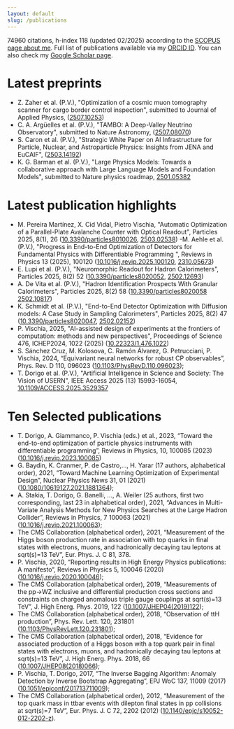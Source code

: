 ```yaml
---
layout: default
slug: /publications
---
```


74960 citations, h-index 118 (updated 02/2025) according to the [SCOPUS page about me](https://www.scopus.com/authid/detail.uri?authorId=54973936800). 
Full list of publications available via my [ORCID ID](https://orcid.org/0000-0002-7088-8557). You can also check my [Google Scholar page](https://scholar.google.com/citations?user=cph_-LwAAAAJ).

# Latest preprints

- Z. Zaher et al. (P.V.), "Optimization of a cosmic muon tomography scanner for cargo border control inspection", submitted to Journal of Applied Physics, ([2507.10253](https://doi.org/10.48550/arXiv.2507.10253))
- C. A. Argüelles et al. (P.V.), "TAMBO: A Deep-Valley Neutrino Observatory", submitted to Nature Astronomy, ([2507.08070](https://doi.org/10.48550/arXiv.2507.08070))
- S. Caron et al. (P.V.), "Strategic White Paper on AI Infrastructure for Particle, Nuclear, and Astroparticle Physics: Insights from JENA and EuCAIF", ([2503.14192](https://doi.org/10.48550/arXiv.2503.14192))
- K. G. Barman et al. (P.V.), "Large Physics Models: Towards a collaborative approach with Large Language Models and Foundation Models", submitted to Nature physics roadmap, [2501.05382](https://doi.org/10.48550/arXiv.2501.05382)


# Latest publication highlights

- M. Pereira Martínez, X. Cid Vidal, Pietro Vischia, "Automatic Optimization of a Parallel-Plate Avalanche Counter with Optical Readout", Particles 2025, 8(1), 26 ([10.3390/particles8010026](https://doi.org/10.3390/particles8010026), [2503.02538](https://arxiv.org/abs/2503.02538))
-M. Aehle et al. (P.V.), "Progress in End-to-End Optimization of Detectors for Fundamental Physics with Differentiable Programming ", Reviews in Physics 13 (2025), 100120 ([10.1016/j.revip.2025.100120](https://doi.org/10.1016/j.revip.2025.100120), [2310.05673](https://arxiv.org/abs/2310.05673))
- E. Lupi et al. (P.V.), "Neuromorphic Readout for Hadron Calorimeters", Particles 2025, 8(2) 52 ([10.3390/particles8020052](https://doi.org/10.3390/particles8020052), [2502.12693](https://doi.org/10.48550/arXiv.2502.12693))
- A. De Vita et al. (P.V.), "Hadron Identification Prospects With Granular Calorimeters", Particles 2025, 8(2) 58 ([10.3390/particles8020058](https://doi.org/10.3390/particles8020058) [2502.10817](https://doi.org/10.48550/arXiv.2502.10817))
- K. Schmidt et al. (P.V.), "End-to-End Detector Optimization with Diffusion models: A Case Study in Sampling Calorimeters", Particles 2025, 8(2) 47 ([10.3390/particles8020047](https://doi.org/10.3390/particles8020047), [2502.02152](https://doi.org/10.48550/arXiv.2502.02152))
- P. Vischia, 2025, "AI-assisted design of experiments at the frontiers of computation: methods and new perspectives", Proceedings of Science 476, ICHEP2024, 1022 (2025) ([10.22323/1.476.1022](https://doi.org/10.22323/1.476.1022))
- S. Sánchez Cruz, M. Kolosova, C. Ramón Álvarez, G. Petrucciani, P. Vischia, 2024, “Equivariant neural networks for robust CP observables”, Phys. Rev. D 110, 096023 ([10.1103/PhysRevD.110.096023](10.1103/PhysRevD.110.096023));
- T. Dorigo et al. (P.V.), "Artificial Intelligence in Science and Society: The Vision of USERN", IEEE Access 2025 (13) 15993-16054, [10.1109/ACCESS.2025.3529357](https://doi.org/10.1109/ACCESS.2025.3529357)


    
# Ten Selected publications

- T. Dorigo, A. Giammanco, P. Vischia (eds.) et al., 2023, “Toward the end-to-end optimization of particle physics instruments with differentiable programming”, Reviews in Physics, 10, 100085 (2023) ([10.1016/j.revip.2023.100085](https://doi.org/10.1016/j.revip.2023.100085))
- G. Baydin, K. Cranmer, P. de Castro,…, H. Yarar (17 authors, alphabetical order), 2021, “Toward Machine Learning Optimization of Experimental Design”, Nuclear Physics News 31, 01 (2021) ([10.1080/10619127.2021.1881364](https://doi.org/10.1080/10619127.2021.1881364));
- A. Stakia, T. Dorigo, G. Banelli, …, A. Weiler (25 authors, first two corresponding, last 23 in alphabetical order), 2021, “Advances in Multi-Variate Analysis Methods for New Physics Searches at the Large Hadron Collider”, Reviews in Physics, 7 100063 (2021) ([10.1016/j.revip.2021.100063](https://doi.org/10.1016/j.revip.2021.100063));
- The CMS Collaboration (alphabetical order), 2021, “Measurement of the Higgs boson production rate in association with top quarks in final states with electrons, muons, and hadronically decaying tau leptons at sqrt(s)=13 TeV”,  Eur. Phys. J. C 81, 378.
- P. Vischia, 2020, “Reporting results in High Energy Physics publications: A manifesto“, Reviews in Physics 5, 100046 (2020) ([10.1016/j.revip.2020.100046](https://doi.org/10.1016/j.revip.2020.100046));
- The CMS Collaboration (alphabetical order), 2019, “Measurements of the pp→WZ inclusive and differential production cross sections and constraints on charged anomalous triple gauge couplings at sqrt(s)=13 TeV”, J. High Energ. Phys. 2019, 122 ([10.1007/JHEP04(2019)122](https://doi.org/10.1007/JHEP04(2019)122));
- The CMS Collaboration (alphabetical order), 2018, “Observation of ttH production”, Phys. Rev. Lett. 120, 231801 ([10.1103/PhysRevLett.120.231801](https://doi.org/10.1103/PhysRevLett.120.231801));
- The CMS Collaboration (alphabetical order), 2018, “Evidence for associated production of a Higgs boson with a top quark pair in final states with electrons, muons, and hadronically decaying tau leptons at sqrt(s)=13 TeV”, J. High Energ. Phys. 2018, 66 ([10.1007/JHEP08(2018)066](https://doi.org/10.1007/JHEP08(2018)066));
- P. Vischia, T. Dorigo, 2017, “The Inverse Bagging Algorithm: Anomaly Detection by Inverse Bootstrap Aggregating”, EPJ WoC 137, 11009 (2017) ([10.1051/epjconf/201713711009](https://doi.org/10.1051/epjconf/201713711009));
- The CMS Collaboration (alphabetical order), 2012, “Measurement of the top quark mass in ttbar events with dilepton final states in pp collisions at sqrt(s)=7 TeV”, Eur. Phys. J. C 72, 2202 (2012) ([10.1140/epjc/s10052-012-2202-z](https://doi.org/10.1140/epjc/s10052-012-2202-z)).


